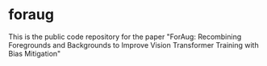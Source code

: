 # foraug
This is the public code repository for the paper "ForAug: Recombining Foregrounds and Backgrounds to Improve Vision Transformer Training with Bias Mitigation"
